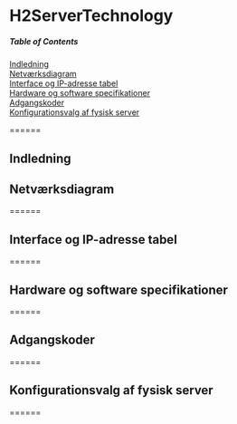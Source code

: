 # H2ServerTechnology

##### Table of Contents  
[Indledning](#Indledning)  
[Netværksdiagram](#Netværksdiagram)  
[Interface og IP-adresse tabel](#Interface-og-IP-adresse-tabel)  
[Hardware og software specifikationer](#Hardware-og-software-specifikationer)  
[Adgangskoder](#Adgangskoder)  
[Konfigurationsvalg af fysisk server](#Konfigurationsvalg-af-fysisk-server)  

======

## Indledning


## Netværksdiagram
======

## Interface og IP-adresse tabel
======

## Hardware og software specifikationer
======

## Adgangskoder
======

## Konfigurationsvalg af fysisk server
======
